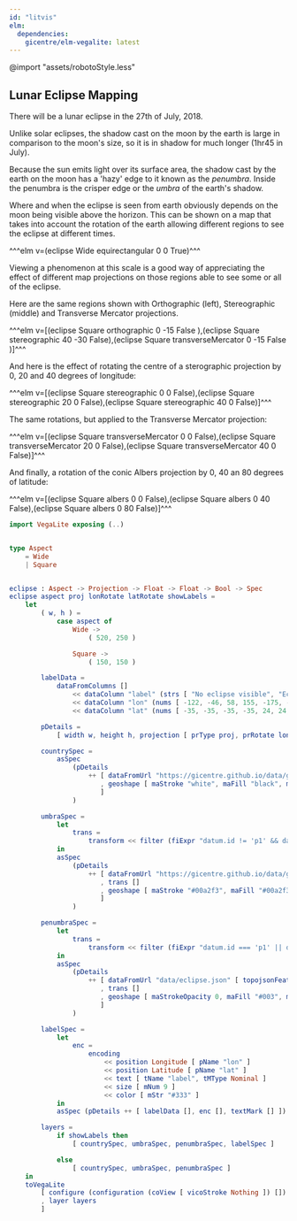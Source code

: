 ```yaml
---
id: "litvis"
elm:
  dependencies:
    gicentre/elm-vegalite: latest
---
```


@import "assets/robotoStyle.less"

## Lunar Eclipse Mapping

There will be a lunar eclipse in the 27th of July, 2018.

Unlike solar eclipses, the shadow cast on the moon by the earth is large in comparison to the moon's size, so it is in shadow for much longer (1hr45 in July).

Because the sun emits light over its surface area, the shadow cast by the earth on the moon has a 'hazy' edge to it known as the _penumbra_.
Inside the penumbra is the crisper edge or the _umbra_ of the earth's shadow.

Where and when the eclipse is seen from earth obviously depends on the moon being visible above the horizon.
This can be shown on a map that takes into account the rotation of the earth allowing different regions to see the eclipse at different times.

^^^elm v=(eclipse Wide equirectangular 0 0 True)^^^

Viewing a phenomenon at this scale is a good way of appreciating the effect of different map projections on those regions able to see some or all of the eclipse.

Here are the same regions shown with Orthographic (left), Stereographic (middle) and Transverse Mercator projections.

^^^elm v=[(eclipse Square orthographic 0 -15 False ),(eclipse Square stereographic 40 -30 False),(eclipse Square transverseMercator 0 -15 False )]^^^

And here is the effect of rotating the centre of a sterographic projection by 0, 20 and 40 degrees of longitude:

^^^elm v=[(eclipse Square stereographic 0 0 False),(eclipse Square stereographic 20 0 False),(eclipse Square stereographic 40 0 False)]^^^

The same rotations, but applied to the Transverse Mercator projection:

^^^elm v=[(eclipse Square transverseMercator 0 0 False),(eclipse Square transverseMercator 20 0 False),(eclipse Square transverseMercator 40 0 False)]^^^

And finally, a rotation of the conic Albers projection by 0, 40 an 80 degrees of latitude:

^^^elm v=[(eclipse Square albers 0 0 False),(eclipse Square albers 0 40 False),(eclipse Square albers 0 80 False)]^^^

```elm {l=hidden}
import VegaLite exposing (..)


type Aspect
    = Wide
    | Square


eclipse : Aspect -> Projection -> Float -> Float -> Bool -> Spec
eclipse aspect proj lonRotate latRotate showLabels =
    let
        ( w, h ) =
            case aspect of
                Wide ->
                    ( 520, 250 )

                Square ->
                    ( 150, 150 )

        labelData =
            dataFromColumns []
                << dataColumn "label" (strs [ "No eclipse visible", "Eclipse at moonrise", "All eclipse visible", "Eclipse at moonset", "p1", "p4", "u4", "u3", "u2", "u1", "p1", "p4", "u4", "u3", "u2", "u1" ])
                << dataColumn "lon" (nums [ -122, -46, 58, 155, -175, -70, -52, -33, -10, 8, 25, 90, 108, 126, 149, 167 ])
                << dataColumn "lat" (nums [ -35, -35, -35, -35, 24, 24, 24, 24, 24, 24, 24, 24, 24, 24, 24, 24 ])

        pDetails =
            [ width w, height h, projection [ prType proj, prRotate lonRotate latRotate 0 ] ]

        countrySpec =
            asSpec
                (pDetails
                    ++ [ dataFromUrl "https://gicentre.github.io/data/geoTutorials/world-110m.json" [ topojsonFeature "countries1" ]
                       , geoshape [ maStroke "white", maFill "black", maStrokeWidth 0.1, maFillOpacity 0.1 ]
                       ]
                )

        umbraSpec =
            let
                trans =
                    transform << filter (fiExpr "datum.id != 'p1' && datum.id != 'p4'")
            in
            asSpec
                (pDetails
                    ++ [ dataFromUrl "https://gicentre.github.io/data/geoTutorials/eclipse.json" [ topojsonFeature "eclipse" ]
                       , trans []
                       , geoshape [ maStroke "#00a2f3", maFill "#00a2f3", maFillOpacity 0.1 ]
                       ]
                )

        penumbraSpec =
            let
                trans =
                    transform << filter (fiExpr "datum.id === 'p1' || datum.id == 'p4'")
            in
            asSpec
                (pDetails
                    ++ [ dataFromUrl "data/eclipse.json" [ topojsonFeature "eclipse" ]
                       , trans []
                       , geoshape [ maStrokeOpacity 0, maFill "#003", maFillOpacity 0.1 ]
                       ]
                )

        labelSpec =
            let
                enc =
                    encoding
                        << position Longitude [ pName "lon" ]
                        << position Latitude [ pName "lat" ]
                        << text [ tName "label", tMType Nominal ]
                        << size [ mNum 9 ]
                        << color [ mStr "#333" ]
            in
            asSpec (pDetails ++ [ labelData [], enc [], textMark [] ])

        layers =
            if showLabels then
                [ countrySpec, umbraSpec, penumbraSpec, labelSpec ]

            else
                [ countrySpec, umbraSpec, penumbraSpec ]
    in
    toVegaLite
        [ configure (configuration (coView [ vicoStroke Nothing ]) [])
        , layer layers
        ]
```
